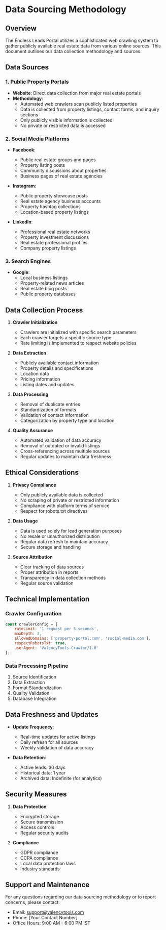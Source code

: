 # Data Sourcing Methodology

## Overview
The Endless Leads Portal utilizes a sophisticated web crawling system to gather publicly available real estate data from various online sources. This document outlines our data collection methodology and sources.

## Data Sources

### 1. Public Property Portals
- **Website**: Direct data collection from major real estate portals
- **Methodology**: 
  - Automated web crawlers scan publicly listed properties
  - Data is collected from property listings, contact forms, and inquiry sections
  - Only publicly visible information is collected
  - No private or restricted data is accessed

### 2. Social Media Platforms
- **Facebook**: 
  - Public real estate groups and pages
  - Property listing posts
  - Community discussions about properties
  - Business pages of real estate agencies

- **Instagram**:
  - Public property showcase posts
  - Real estate agency business accounts
  - Property hashtag collections
  - Location-based property listings

- **LinkedIn**:
  - Professional real estate networks
  - Property investment discussions
  - Real estate professional profiles
  - Company property listings

### 3. Search Engines
- **Google**:
  - Local business listings
  - Property-related news articles
  - Real estate blog posts
  - Public property databases

## Data Collection Process

1. **Crawler Initialization**
   - Crawlers are initialized with specific search parameters
   - Each crawler targets a specific source type
   - Rate limiting is implemented to respect website policies

2. **Data Extraction**
   - Publicly available contact information
   - Property details and specifications
   - Location data
   - Pricing information
   - Listing dates and updates

3. **Data Processing**
   - Removal of duplicate entries
   - Standardization of formats
   - Validation of contact information
   - Categorization by property type and location

4. **Quality Assurance**
   - Automated validation of data accuracy
   - Removal of outdated or invalid listings
   - Cross-referencing across multiple sources
   - Regular updates to maintain data freshness

## Ethical Considerations

1. **Privacy Compliance**
   - Only publicly available data is collected
   - No scraping of private or restricted information
   - Compliance with platform terms of service
   - Respect for robots.txt directives

2. **Data Usage**
   - Data is used solely for lead generation purposes
   - No resale or unauthorized distribution
   - Regular data refresh to maintain accuracy
   - Secure storage and handling

3. **Source Attribution**
   - Clear tracking of data sources
   - Proper attribution in reports
   - Transparency in data collection methods
   - Regular source validation

## Technical Implementation

### Crawler Configuration
```javascript
const crawlerConfig = {
    rateLimit: '1 request per 5 seconds',
    maxDepth: 3,
    allowedDomains: ['property-portal.com', 'social-media.com'],
    respectRobotsTxt: true,
    userAgent: 'ValencyTools-Crawler/1.0'
};
```

### Data Processing Pipeline
1. Source Identification
2. Data Extraction
3. Format Standardization
4. Quality Validation
5. Database Integration

## Data Freshness and Updates

- **Update Frequency**: 
  - Real-time updates for active listings
  - Daily refresh for all sources
  - Weekly validation of data accuracy

- **Data Retention**:
  - Active leads: 30 days
  - Historical data: 1 year
  - Archived data: Indefinite (for analytics)

## Security Measures

1. **Data Protection**
   - Encrypted storage
   - Secure transmission
   - Access controls
   - Regular security audits

2. **Compliance**
   - GDPR compliance
   - CCPA compliance
   - Local data protection laws
   - Industry standards

## Support and Maintenance

For any questions regarding our data sourcing methodology or to report concerns, please contact:
- Email: support@valencytools.com
- Phone: [Your Contact Number]
- Office Hours: 9:00 AM - 6:00 PM IST 